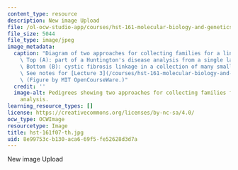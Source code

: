 ```yaml
---
content_type: resource
description: New image Upload
file: /ol-ocw-studio-app/courses/hst-161-molecular-biology-and-genetics-in-modern-medicine-fall-2007/8e99753cb130aca669f5fe52628d3d7a_hst-161f07-th.jpg
file_size: 5044
file_type: image/jpeg
image_metadata:
  caption: "Diagram of two approaches for collecting families for a linkage analysis.\
    \ Top (A): part of a Huntington's disease analysis from a single large pedigree.\
    \ Bottom (B): cystic fibrosis linkage in a collection of many smaller families.\_\
    \ See notes for [Lecture 3](/courses/hst-161-molecular-biology-and-genetics-in-modern-medicine-fall-2007/pages/lecture-notes).\
    \ (Figure by MIT OpenCourseWare.)"
  credit: ''
  image-alt: Pedigrees showing two approaches for collecting families for linkage
    analysis.
learning_resource_types: []
license: https://creativecommons.org/licenses/by-nc-sa/4.0/
ocw_type: OCWImage
resourcetype: Image
title: hst-161f07-th.jpg
uid: 8e99753c-b130-aca6-69f5-fe52628d3d7a
---
```

New image Upload